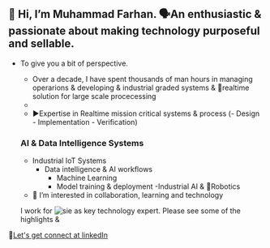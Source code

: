 ## 👋 Hi, I’m Muhammad Farhan. 🗣️An enthusiastic & passionate about making technology purposeful and sellable.   
- To give you a bit of perspective. 
    -  Over a decade, I have spent thousands of man hours in managing operarions & developing & industrial graded systems & 🚀realtime solution for large scale procecessing
    -  
    -  ▶️Expertise in  Realtime mission critical systems & process (- Design - Implementation - Verification)

  ###  AI & Data Intelligence Systems 
    - Industrial IoT Systems
      - Data intelligence & AI workflows
        - Machine Learning
        - Model training & deployment
       -Industrial AI & 🤖Robotics
    - 👀 I’m interested in collaboration, learning and technology

  I work for ![sie](https://github.com/intigration/intigration/assets/25178774/bb7918ca-8f4f-4e1d-ad5e-fe6d8254fef4) as key technology expert. Please see some of the highlights & 

🤝[Let's get connect at linkedIn](https://www.linkedin.com/in/engr-farhan/)
